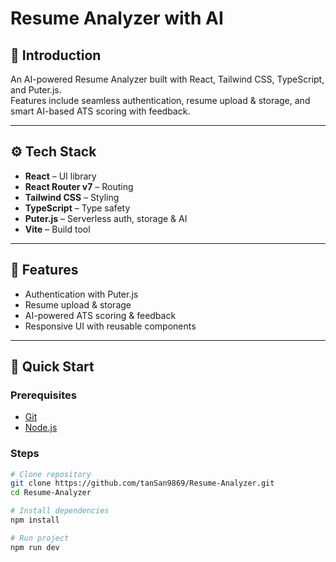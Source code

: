 # Resume Analyzer with AI

## 🚀 Introduction
An AI-powered Resume Analyzer built with React, Tailwind CSS, TypeScript, and Puter.js.  
Features include seamless authentication, resume upload & storage, and smart AI-based ATS scoring with feedback.

---

## ⚙️ Tech Stack
- **React** – UI library  
- **React Router v7** – Routing  
- **Tailwind CSS** – Styling  
- **TypeScript** – Type safety  
- **Puter.js** – Serverless auth, storage & AI  
- **Vite** – Build tool  

---

## 🔋 Features
- Authentication with Puter.js  
- Resume upload & storage  
- AI-powered ATS scoring & feedback  
- Responsive UI with reusable components  

---

## 🤸 Quick Start

### Prerequisites
- [Git](https://git-scm.com/)  
- [Node.js](https://nodejs.org/)  

### Steps
```bash
# Clone repository
git clone https://github.com/tanSan9869/Resume-Analyzer.git
cd Resume-Analyzer

# Install dependencies
npm install

# Run project
npm run dev
